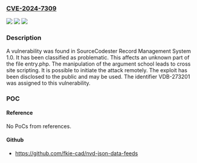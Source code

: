 ### [CVE-2024-7309](https://cve.mitre.org/cgi-bin/cvename.cgi?name=CVE-2024-7309)
![](https://img.shields.io/static/v1?label=Product&message=Record%20Management%20System&color=blue)
![](https://img.shields.io/static/v1?label=Version&message=%3D%201.0%20&color=brighgreen)
![](https://img.shields.io/static/v1?label=Vulnerability&message=CWE-79%20Cross%20Site%20Scripting&color=brighgreen)

### Description

A vulnerability was found in SourceCodester Record Management System 1.0. It has been classified as problematic. This affects an unknown part of the file entry.php. The manipulation of the argument school leads to cross site scripting. It is possible to initiate the attack remotely. The exploit has been disclosed to the public and may be used. The identifier VDB-273201 was assigned to this vulnerability.

### POC

#### Reference
No PoCs from references.

#### Github
- https://github.com/fkie-cad/nvd-json-data-feeds

